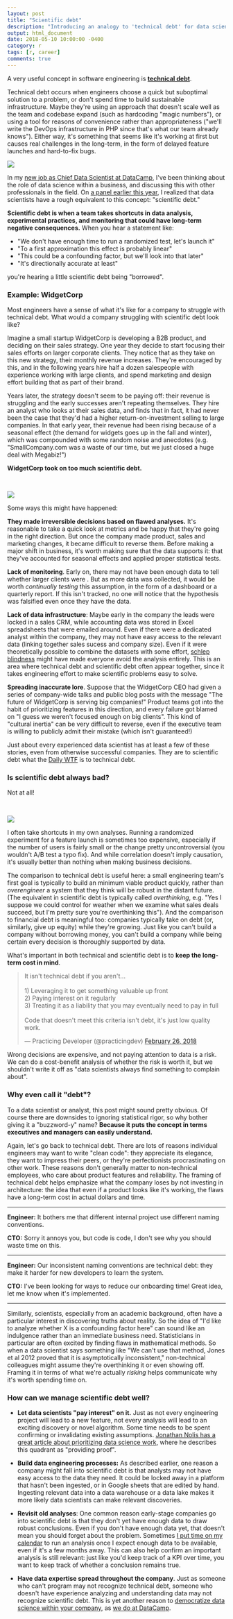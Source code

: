 ```yaml
---
layout: post
title: "Scientific debt"
description: "Introducing an analogy to 'technical debt' for data scientists."
output: html_document
date: 2018-05-10 10:00:00 -0400
category: r
tags: [r, career]
comments: true
---
```


A very useful concept in software engineering is **[technical debt](https://martinfowler.com/bliki/TechnicalDebt.html)**.

Technical debt occurs when engineers choose a quick but suboptimal solution to a problem, or don't spend time to build sustainable infrastructure. Maybe they're using an approach that doesn't scale well as the team and codebase expand (such as hardcoding "magic numbers"), or using a tool for reasons of convenience rather than appropriateness ("we'll write the DevOps infrastructure in PHP since that's what our team already knows"). Either way, it's something that seems like it's working at first but causes real challenges in the long-term, in the form of delayed feature launches and hard-to-fix bugs.

![](https://josephdpurcell.github.io/Lorax/dist/2015-madison-php/assets/What_colour_is_your_backlog.svg)

In my [new job as Chief Data Scientist at DataCamp](http://varianceexplained.org/r/joining-datacamp/), I've been thinking about the role of data science within a business, and discussing this with other professionals in the field. On [a panel earlier this year](https://twitter.com/robinson_es/status/959948446542151680), I realized that data scientists have a rough equivalent to this concept: "scientific debt."

**Scientific debt is when a team takes shortcuts in data analysis, experimental practices, and monitoring that could have long-term negative consequences.** When you hear a statement like:

* "We don't have enough time to run a randomized test, let's launch it"
* "To a first approximation this effect is probably linear"
* "This could be a confounding factor, but we'll look into that later"
* "It's directionally accurate at least"

you're hearing a little scientific debt being "borrowed".

### Example: WidgetCorp

Most engineers have a sense of what it's like for a company to struggle with technical debt. What would a company struggling with scientific debt look like?

Imagine a small startup WidgetCorp is developing a B2B product, and deciding on their sales strategy. One year they decide to start focusing their sales efforts on larger corporate clients. They notice that as they take on this new strategy, their monthly revenue increases. They're encouraged by this, and in the following years hire half a dozen salespeople with experience working with large clients, and spend marketing and design effort building that as part of their brand.

Years later, the strategy doesn't seem to be paying off: their revenue is struggling and the early successes aren't repeating themselves. They hire an analyst who looks at their sales data, and finds that in fact, it had never been the case that they'd had a higher return-on-investment selling to large companies. In that early year, their revenue had been rising because of a seasonal effect (the demand for widgets goes up in the fall and winter), which was compounded with some random noise and anecdotes (e.g. "SmallCompany.com was a waste of our time, but we just closed a huge deal with Megabiz!")

**WidgetCorp took on too much scientific debt.** 

&nbsp;

![](https://smallbiztrends.com/wp-content/uploads/2016/01/cartoon7379.png)

Some ways this might have happened:

**They made irreversible decisions based on flawed analyses.** It's reasonable to take a quick look at metrics and be happy that they're going in the right direction. But once the company made product, sales and marketing changes, it became difficult to reverse them. Before making a major shift in business, it's worth making sure that the data supports it: that they've accounted for seasonal effects and applied proper statistical tests.

**Lack of monitoring**. Early on, there may not have been enough data to tell whether larger clients were . But as more data was collected, it would be worth *continually testing* this assumption, in the form of a dashboard or a quarterly report. If this isn't tracked, no one will notice that the hypothesis was falsified even once they have the data.

**Lack of data infrastructure**: Maybe early in the company the leads were locked in a sales CRM, while accounting data was stored in Excel spreadsheets that were emailed around. Even if there were a dedicated analyst within the company, they may not have easy access to the relevant data (linking together sales sucess and company size). Even if it were theoretically possible to combine the datasets with some effort, [schlep blindness](http://www.paulgraham.com/schlep.html) might have made everyone avoid the analysis entirely. This is an area where technical debt and scientific debt often appear together, since it takes engineering effort to make scientific problems easy to solve.

**Spreading inaccurate lore**. Suppose that the WidgetCorp CEO had given a series of company-wide talks and public blog posts with the message "The future of WidgetCorp is serving big companies!" Product teams got into the habit of prioritizing features in this direction, and every failure got blamed on "I guess we weren't focused enough on big clients". This kind of "cultural inertia" can be very difficult to reverse, even if the executive team is willing to publicly admit their mistake (which isn't guaranteed!)

Just about every experienced data scientist has at least a few of these stories, even from otherwise successful companies. They are to scientific debt what the [Daily WTF](https://thedailywtf.com/) is to technical debt.

### Is scientific debt always bad?

Not at all!

&nbsp;

![](http://files.explosm.net/comics/Rob/profits.png)

I often take shortcuts in my own analyses. Running a randomized experiment for a feature launch is sometimes too expensive, especially if the number of users is fairly small or the change pretty uncontroversial (you wouldn't A/B test a typo fix). And while correlation doesn't imply causation, it's usually better than nothing when making business decisions.

The comparison to technical debt is useful here: a small engineering team's first goal is typically to build an minimum viable product quickly, rather than *overengineer* a system that they think will be robust in the distant future. (The equivalent in scientific debt is typically called *overthinking*, e.g. "Yes I suppose we could control for weather when we examine what sales deals succeed, but I'm pretty sure you're overthinking this"). And the comparison to financial debt is meaningful too: companies typically take on debt (or, similarly, give up equity) while they're growing. Just like you can't build a company without borrowing money, you can't build a company while being certain every decision is thoroughly supported by data.

What's important in both technical and scientific debt is to **keep the long-term cost in mind**.

<blockquote class="twitter-tweet" data-lang="en"><p lang="en" dir="ltr">It isn&#39;t technical debt if you aren&#39;t...<br><br>1) Leveraging it to get something valuable up front<br>2) Paying interest on it regularly<br>3) Treating it as a liability that you may eventually need to pay in full<br><br>Code that doesn&#39;t meet this criteria isn&#39;t debt, it&#39;s just low quality work.</p>&mdash; Practicing Developer (@practicingdev) <a href="https://twitter.com/practicingdev/status/968175299581108224?ref_src=twsrc%5Etfw">February 26, 2018</a></blockquote>
<script async src="https://platform.twitter.com/widgets.js" charset="utf-8"></script>

Wrong decisions are expensive, and not paying attention to data is a risk. We can do a cost-benefit analysis of whether the risk is worth it, but we shouldn't write it off as "data scientists always find something to complain about".

### Why even call it "debt"?

To a data scientist or analyst, this post might sound pretty obvious. Of course there are downsides to ignoring statistical rigor, so why bother giving it a "buzzword-y" name? **Because it puts the concept in terms executives and managers can easily understand.**

Again, let's go back to technical debt. There are lots of reasons individual engineers may want to write "clean code": they appreciate its elegance, they want to impress their peers, or they're perfectionists procrastinating on other work. These reasons don't generally matter to non-technical employees, who care about product features and reliability. The framing of technical debt helps emphasize what the company loses by not investing in architecture: the idea that even if a product looks like it's working, the flaws have a long-term cost in actual dollars and time.

-----

**Engineer:** It bothers me that different internal project use different naming conventions.

**CTO:** Sorry it annoys you, but code is code, I don't see why you should waste time on this.

-----

**Engineer:** Our inconsistent naming conventions are technical debt: they make it harder for new developers to learn the system.

**CTO:** I've been looking for ways to reduce our onboarding time! Great idea, let me know when it's implemented.

-----

Similarly, scientists, especially from an academic background, often have a particular interest in discovering truths about reality. So the idea of "I'd like to analyze whether X is a confounding factor here" can sound like an indulgence rather than an immediate business need. Statisticians in particular are often excited by finding flaws in mathematical methods. So when a data scientist says something like "We can't use that method, Jones et al 2012 proved that it is asymptotically inconsistent," non-technical colleagues might assume they're overthinking it or even showing off. Framing it in terms of what we're actually *risking* helps communicate why it's worth spending time on.

### How can we manage scientific debt well?

* **Let data scientists "pay interest" on it.** Just as not every engineering project will lead to a new feature, not every analysis will lead to an exciting discovery or novel algorithm. Some time needs to be spent confirming or invalidating existing assumptions. [Jonathan Nolis has a great article about prioritizing data science work](https://towardsdatascience.com/prioritizing-data-science-work-936b3765fd45), where he describes this quadrant as "providing proof".

* **Build data engineering processes:** As described earlier, one reason a company might fall into scientific debt is that analysts may not have easy access to the data they need. It could be locked away in a platform that hasn't been ingested, or in Google sheets that are edited by hand. Ingesting relevant data into a data warehouse or a data lake makes it more likely data scientists can make relevant discoveries.

* **Revisit old analyses**: One common reason early-stage companies go into scientific debt is that they don't yet have enough data to draw robust conclusions. Even if you don't have enough data yet, that doesn't mean you should forget about the problem. Sometimes [I put time on my calendar](https://medium.com/the-mission/why-calendars-are-more-effective-than-to-do-lists-9bc6ce3bee50) to run an analysis once I expect enough data to be available, even if it's a few months away. This can also help confirm an important analysis is still relevant: just like you'd keep track of a KPI over time, you want to keep track of whether a conclusion remains true.

* **Have data expertise spread throughout the company**. Just as someone who can't program may not recognize technical debt, someone who doesn't have experience analyzing and understanding data may not recognize scientific debt. This is yet another reason to [democratize data science within your company](https://register.gotowebinar.com/register/5951553477110700289?source=blog), as [we do at DataCamp](http://varianceexplained.org/r/joining-datacamp/).
